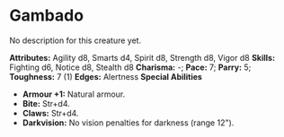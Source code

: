 # Gambado

No description for this creature yet.

**Attributes:** Agility d8, Smarts d4, Spirit d8, Strength d8, Vigor d8
**Skills:** Fighting d6, Notice d8, Stealth d8
**Charisma:** -; **Pace:** 7; **Parry:** 5; **Toughness:** 7 (1)
**Edges:** Alertness
**Special Abilities**

- **Armour +1:** Natural armour.
- **Bite:** Str+d4.
- **Claws:** Str+d4.
- **Darkvision:** No vision penalties for darkness (range 12").
